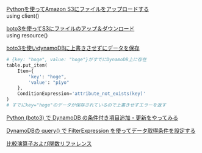 [Pythonを使ってAmazon S3にファイルをアップロードする](https://qiita.com/honda28/items/bf71c2b39e8ab109fda3)  
using client()

[boto3を使ってS3にファイルのアップ＆ダウンロード](https://qiita.com/yuni/items/e68c14a63e3a2eaaae71)  
using resource()

[boto3を使いdynamoDBに上書きさせずにデータを保存](https://hacknote.jp/archives/25554/)

```py
# {key: "hoge", value: "hoge"}がすでにDynamoDB上に存在
table.put_item(
    Item={
        'key': "hoge",
        'value': "piyo"
    },
    ConditionExpression='attribute_not_exists(key)'
)
# すでにkey="hoge"のデータが保存されているので上書きせずエラーを返す
```

[Python (boto3) で DynamoDB の条件付き項目追加・更新をやってみる](https://michimani.net/post/aws-operate-dynamodb-by-python/)

[DynamoDBの query() で FilterExpression を使ってデータ取得条件を設定する](https://dev.classmethod.jp/articles/dynamodb-query-use-filterexpression/)

[比較演算子および関数リファレンス](https://docs.aws.amazon.com/ja_jp/amazondynamodb/latest/developerguide/Expressions.OperatorsAndFunctions.html)

